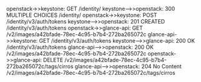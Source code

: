openstack->>keystone: GET /identity/
keystone-->>openstack: 300 MULTIPLE CHOICES /identity/
openstack->>keystone: POST /identity/v3/auth/tokens
keystone-->>openstack: 201 CREATED /identity/v3/auth/tokens
openstack->>glance-api: GET /v2/images/a42bfade-78ec-4c95-b7b4-272ba265072c
glance-api->>keystone: GET /identity/v3/auth/tokens
keystone-->>glance-api: 200 OK /identity/v3/auth/tokens
glance-api-->>openstack: 200 OK /v2/images/a42bfade-78ec-4c95-b7b4-272ba265072c
openstack->>glance-api: DELETE /v2/images/a42bfade-78ec-4c95-b7b4-272ba265072c/tags/cirros
glance-api-->>openstack: 204 No Content /v2/images/a42bfade-78ec-4c95-b7b4-272ba265072c/tags/cirros

